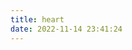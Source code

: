 ```yaml
---
title: heart
date: 2022-11-14 23:41:24
---
```


<canvas id="pinkboard"></canvas>

<script>
    var settings = {
	particles: {
		length: 500,
		// maximum amount of particles
		duration: 2,
		// particle duration in sec
		velocity: 100,
		// particle velocity in pixels/sec
		effect: -0.75,
		// play with this for a nice effect
		size: 30,
		// particle size in pixels
	},
};

/*
 * RequestAnimationFrame polyfill by Erik Möller
 */
(function() {
	var b = 0;
	var c = ["ms", "moz", "webkit", "o"];
	for (var a = 0; a < c.length && !window.requestAnimationFrame; ++a) {
		window.requestAnimationFrame = window[c[a] + "RequestAnimationFrame"];
		window.cancelAnimationFrame = window[c[a] + "CancelAnimationFrame"] || window[c[a] + "CancelRequestAnimationFrame"]
	}
	if (!window.requestAnimationFrame) {
		window.requestAnimationFrame = function(h, e) {
			var d = new Date().getTime();
			var f = Math.max(0, 16 - (d - b));
			var g = window.setTimeout(function() {
				h(d + f)
			},
			f);
			b = d + f;
			return g
		}
	}
	if (!window.cancelAnimationFrame) {
		window.cancelAnimationFrame = function(d) {
			clearTimeout(d)
		}
	}
} ());

/*
 * Point class
 */
var Point = (function() {
	function Point(x, y) {
		this.x = (typeof x !== 'undefined') ? x: 0;
		this.y = (typeof y !== 'undefined') ? y: 0;
	}
	Point.prototype.clone = function() {
		return new Point(this.x, this.y);
	};
	Point.prototype.length = function(length) {
		if (typeof length == 'undefined') return Math.sqrt(this.x * this.x + this.y * this.y);
		this.normalize();
		this.x *= length;
		this.y *= length;
		return this;
	};
	Point.prototype.normalize = function() {
		var length = this.length();
		this.x /= length;
		this.y /= length;
		return this;
	};
	return Point;
})();

/*
 * Particle class
 */
var Particle = (function() {
	function Particle() {
		this.position = new Point();
		this.velocity = new Point();
		this.acceleration = new Point();
		this.age = 0;
	}
	Particle.prototype.initialize = function(x, y, dx, dy) {
		this.position.x = x;
		this.position.y = y;
		this.velocity.x = dx;
		this.velocity.y = dy;
		this.acceleration.x = dx * settings.particles.effect;
		this.acceleration.y = dy * settings.particles.effect;
		this.age = 0;
	};
	Particle.prototype.update = function(deltaTime) {
		this.position.x += this.velocity.x * deltaTime;
		this.position.y += this.velocity.y * deltaTime;
		this.velocity.x += this.acceleration.x * deltaTime;
		this.velocity.y += this.acceleration.y * deltaTime;
		this.age += deltaTime;
	};
	Particle.prototype.draw = function(context, image) {
		function ease(t) {
			return (--t) * t * t + 1;
		}
		var size = image.width * ease(this.age / settings.particles.duration);
		context.globalAlpha = 1 - this.age / settings.particles.duration;
		context.drawImage(image, this.position.x - size / 2, this.position.y - size / 2, size, size);
	};
	return Particle;
})();

/*
 * ParticlePool class
 */
var ParticlePool = (function() {
	var particles, firstActive = 0,
	firstFree = 0,
	duration = settings.particles.duration;

	function ParticlePool(length) {
		// create and populate particle pool
		particles = new Array(length);
		for (var i = 0; i < particles.length; i++) particles[i] = new Particle();
	}
	ParticlePool.prototype.add = function(x, y, dx, dy) {
		particles[firstFree].initialize(x, y, dx, dy);

		// handle circular queue
		firstFree++;
		if (firstFree == particles.length) firstFree = 0;
		if (firstActive == firstFree) firstActive++;
		if (firstActive == particles.length) firstActive = 0;
	};
	ParticlePool.prototype.update = function(deltaTime) {
		var i;

		// update active particles
		if (firstActive < firstFree) {
			for (i = firstActive; i < firstFree; i++) particles[i].update(deltaTime);
		}
		if (firstFree < firstActive) {
			for (i = firstActive; i < particles.length; i++) particles[i].update(deltaTime);
			for (i = 0; i < firstFree; i++) particles[i].update(deltaTime);
		}

		// remove inactive particles
		while (particles[firstActive].age >= duration && firstActive != firstFree) {
			firstActive++;
			if (firstActive == particles.length) firstActive = 0;
		}

	};
	ParticlePool.prototype.draw = function(context, image) {
		// draw active particles
		if (firstActive < firstFree) {
			for (i = firstActive; i < firstFree; i++) particles[i].draw(context, image);
		}
		if (firstFree < firstActive) {
			for (i = firstActive; i < particles.length; i++) particles[i].draw(context, image);
			for (i = 0; i < firstFree; i++) particles[i].draw(context, image);
		}
	};
	return ParticlePool;
})();

/*
 * Putting it all together
 */
(function(canvas) {

    var canvasObj = document.getElementById("pinkboard");
    var parentObj = canvasObj.parentNode; //.parentNode.parentNode;
    // console.log(parentObj.clientWidth);
    canvasObj.width = parentObj.clientWidth;
    canvasObj.height = parentObj.clientWidth;

    window.addEventListener("resize", () => {
        var canvasObj = document.getElementById("pinkboard");
        if (canvasObj) {
            var parentObj = canvasObj.parentNode; //.parentNode.parentNode;
            // console.log(parentObj.clientWidth);
            canvasObj.width = parentObj.clientWidth;
            canvasObj.height = parentObj.clientWidth;
        }
    });


	var context = canvas.getContext('2d'),
	particles = new ParticlePool(settings.particles.length),
	particleRate = settings.particles.length / settings.particles.duration,
	// particles/sec
	time;

	// get point on heart with -PI <= t <= PI
	function pointOnHeart(t) {
		return new Point(160 * Math.pow(Math.sin(t), 3), 130 * Math.cos(t) - 50 * Math.cos(2 * t) - 20 * Math.cos(3 * t) - 10 * Math.cos(4 * t) + 25);
	}

	// creating the particle image using a dummy canvas
	var image = (function() {
		var canvas = document.createElement('canvas'),
		context = canvas.getContext('2d');
		canvas.width = settings.particles.size;
		canvas.height = settings.particles.size;
		// helper function to create the path
		function to(t) {
			var point = pointOnHeart(t);
			point.x = settings.particles.size / 2 + point.x * settings.particles.size / 350;
			point.y = settings.particles.size / 2 - point.y * settings.particles.size / 350;
			return point;
		}
		// create the path
		context.beginPath();
		var t = -Math.PI;
		var point = to(t);
		context.moveTo(point.x, point.y);
		while (t < Math.PI) {
			t += 0.01; // baby steps!
			point = to(t);
			context.lineTo(point.x, point.y);
		}
		context.closePath();
		// create the fill
		context.fillStyle = '#ea80b0';
		context.fill();
		// create the image
		var image = new Image();
		image.src = canvas.toDataURL();
		return image;
	})();

	// render that thing!
	function render() {
		// next animation frame
		requestAnimationFrame(render);

		// update time
		var newTime = new Date().getTime() / 1000,
		deltaTime = newTime - (time || newTime);
		time = newTime;

		// clear canvas
		context.clearRect(0, 0, canvas.width, canvas.height);

		// create new particles
		var amount = particleRate * deltaTime;
		for (var i = 0; i < amount; i++) {
			var pos = pointOnHeart(Math.PI - 2 * Math.PI * Math.random());
			var dir = pos.clone().length(settings.particles.velocity);
			particles.add(canvas.width / 2 + pos.x, canvas.height / 2 - pos.y, dir.x, -dir.y);
		}

		// update and draw particles
		particles.update(deltaTime);
		particles.draw(context, image);
	}

	// handle (re-)sizing of the canvas
	function onResize() {
		canvas.width = canvas.clientWidth;
		canvas.height = canvas.clientHeight;
	}
	window.onresize = onResize;

	// delay rendering bootstrap
	setTimeout(function() {
		onResize();
		render();
	},
	10);
})(document.getElementById('pinkboard'));
</script>